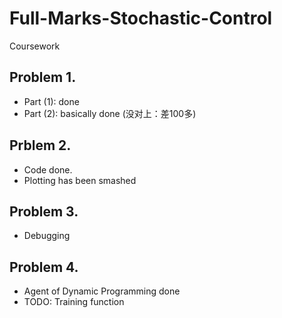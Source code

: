 # Full-Marks-Stochastic-Control
Coursework

## Problem 1. 
* Part (1): done 
* Part (2): basically done (没对上：差100多)

## Prblem 2.
* Code done.
* Plotting has been smashed

## Problem 3.
* Debugging

## Problem 4.
* Agent of Dynamic Programming done
* TODO: Training function
